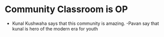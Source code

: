 # Community Classroom is OP

- Kunal Kushwaha says that this community is amazing.
-Pavan say that kunal is hero of the modern era for youth 
